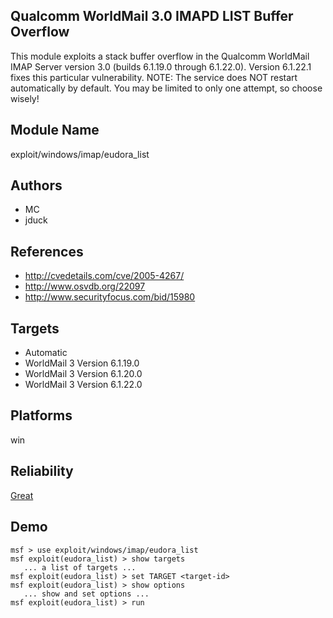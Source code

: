 ## Qualcomm WorldMail 3.0 IMAPD LIST Buffer Overflow

This module exploits a stack buffer overflow in the Qualcomm 
WorldMail IMAP Server version 3.0 (builds 6.1.19.0 through 
6.1.22.0). Version 6.1.22.1 fixes this particular 
vulnerability. NOTE: The service does NOT restart 
automatically by default. You may be limited to only one 
attempt, so choose wisely!


## Module Name
exploit/windows/imap/eudora_list

## Authors
* MC
* jduck


## References
* http://cvedetails.com/cve/2005-4267/
* http://www.osvdb.org/22097
* http://www.securityfocus.com/bid/15980



## Targets
* Automatic
* WorldMail 3 Version 6.1.19.0
* WorldMail 3 Version 6.1.20.0
* WorldMail 3 Version 6.1.22.0


## Platforms
win

## Reliability
[Great](https://github.com/rapid7/metasploit-framework/wiki/Exploit-Ranking)

## Demo

```
msf > use exploit/windows/imap/eudora_list
msf exploit(eudora_list) > show targets
   ... a list of targets ...
msf exploit(eudora_list) > set TARGET <target-id>
msf exploit(eudora_list) > show options
   ... show and set options ...
msf exploit(eudora_list) > run
```
    
    